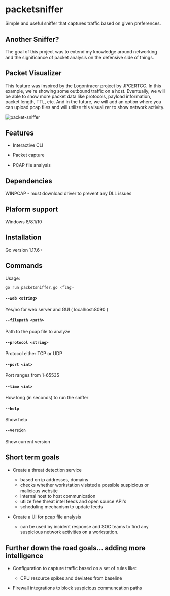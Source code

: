 # packetsniffer

Simple and useful sniffer that captures traffic based on given preferences.

## Another Sniffer?

The goal of this project was to extend my knowledge around networking and the significance of packet analysis on the defensive side of things. 

## Packet Visualizer
This feature was inspired by the Logontracer project by JPCERTCC. In this example, we're showing some outbound traffic on a host. Eventually, we will be able to show more packet data like protocols, payload information, packet length, TTL, etc. And in the future, we will add an option where you can upload pcap files and will utilize this visualizer to show network activity. 

![packet-sniffer](https://user-images.githubusercontent.com/11414669/152470412-a439d004-1a70-4fc4-982d-ca3ba90c4f41.png)

## Features

* Interactive CLI

* Packet capture 

* PCAP file analysis 

## Dependencies

WINPCAP - must download driver to prevent any DLL issues

## Plaform support

Windows 8/8.1/10

## Installation

Go version 1.17.6+

## Commands

Usage:

```sh
go run packetsniffer.go <flag>
```

#### `--web <string>`

Yes/no for web server and GUI ( localhost:8090 )

#### `--filepath <path>`

Path to the pcap file to analyze

#### `--protocol <string>`

Protocol either TCP or UDP

#### `--port <int>`

Port ranges from 1-65535

#### `--time <int>`

How long (in seconds) to run the sniffer

#### `--help`

Show help

#### `--version`

Show current version

## Short term goals

* Create a threat detection service 
	- based on ip addresses, domains
	- checks whether workstation visisted a possible suspicious or malicious website 
	- internal host to host communication 
	- utlize free threat intel feeds and open source API's
	- scheduling mechanism to update feeds
	
* Create a UI for pcap file analysis
	- can be used by incident response and SOC teams to find any suspicious network activities on a workstation.

## Further down the road goals... adding more intelligence 

* Configuration to capture traffic based on a set of rules like:
	- CPU resource spikes and deviates from baseline  

* Firewall integrations to block suspicious communcation paths 

